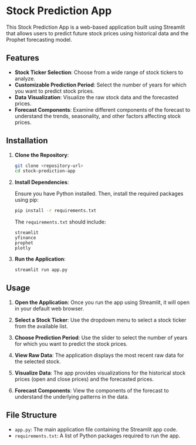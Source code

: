 # Stock Prediction App

This Stock Prediction App is a web-based application built using Streamlit that allows users to predict future stock prices using historical data and the Prophet forecasting model.

## Features

- **Stock Ticker Selection**: Choose from a wide range of stock tickers to analyze.
- **Customizable Prediction Period**: Select the number of years for which you want to predict stock prices.
- **Data Visualization**: Visualize the raw stock data and the forecasted prices.
- **Forecast Components**: Examine different components of the forecast to understand the trends, seasonality, and other factors affecting stock prices.

## Installation

1. **Clone the Repository**:

    ```bash
    git clone <repository-url>
    cd stock-prediction-app
    ```

2. **Install Dependencies**:

    Ensure you have Python installed. Then, install the required packages using pip:

    ```bash
    pip install -r requirements.txt
    ```

    The `requirements.txt` should include:

    ```plaintext
    streamlit
    yfinance
    prophet
    plotly
    ```

3. **Run the Application**:

    ```bash
    streamlit run app.py
    ```

## Usage

1. **Open the Application**:
    Once you run the app using Streamlit, it will open in your default web browser.

2. **Select a Stock Ticker**:
    Use the dropdown menu to select a stock ticker from the available list.

3. **Choose Prediction Period**:
    Use the slider to select the number of years for which you want to predict the stock prices.

4. **View Raw Data**:
    The application displays the most recent raw data for the selected stock.

5. **Visualize Data**:
    The app provides visualizations for the historical stock prices (open and close prices) and the forecasted prices.

6. **Forecast Components**:
    View the components of the forecast to understand the underlying patterns in the data.

## File Structure

- `app.py`: The main application file containing the Streamlit app code.
- `requirements.txt`: A list of Python packages required to run the app.
